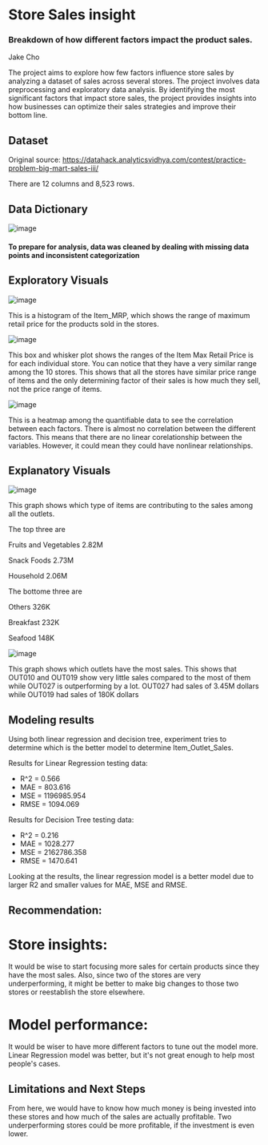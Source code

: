 # Store Sales insight
### Breakdown of how different factors impact the product sales.
Jake Cho

The project aims to explore how few factors influence store sales by analyzing a dataset of sales across several stores. The project involves data preprocessing and exploratory data analysis. By identifying the most significant factors that impact store sales, the project provides insights into how businesses can optimize their sales strategies and improve their bottom line.

## Dataset

Original source: https://datahack.analyticsvidhya.com/contest/practice-problem-big-mart-sales-iii/

There are 12 columns and 8,523 rows.

## Data Dictionary

![image](https://user-images.githubusercontent.com/61045591/225922676-4d77eb7c-8933-48ed-919a-9ec3ffe01aff.png)

#### To prepare for analysis, data was cleaned by dealing with missing data points and inconsistent categorization 

## Exploratory Visuals

![image](https://user-images.githubusercontent.com/61045591/225922808-d1e45e58-16df-464a-b265-251e1a7572f5.png)

This is a histogram of the Item_MRP, which shows the range of maximum retail price for the products sold in the stores. 

![image](https://user-images.githubusercontent.com/61045591/225922857-3147cb19-fc25-4bff-8b36-492f7507ed9c.png)

This box and whisker plot shows the ranges of the Item Max Retail Price is for each individual store. You can notice that they have a very similar range among the 10 stores. This shows that all the stores have similar price range of items and the only determining factor of their sales is how much they sell, not the price range of items.

![image](https://user-images.githubusercontent.com/61045591/225922904-bd022fa8-25cc-4772-945a-8c31b51a1d33.png)

This is a heatmap among the quantifiable data to see the correlation between each factors. There is almost no correlation between the different factors. This means that there are no linear corelationship between the variables. However, it could mean they could have nonlinear relationships.

## Explanatory Visuals

![image](https://user-images.githubusercontent.com/61045591/225923015-f8c5c530-6c45-4791-a69e-83e43e8a7065.png)

This graph shows which type of items are contributing to the sales among all the outlets. 

The top three are

Fruits and Vegetables    2.82M

Snack Foods              2.73M

Household                2.06M

The bottome three are

Others                   326K

Breakfast                232K

Seafood                  148K

![image](https://user-images.githubusercontent.com/61045591/225923081-1be074eb-e92b-4ac8-a7a9-3cd4b290854a.png)

This graph shows which outlets have the most sales. This shows that OUT010 and OUT019 show very little sales compared to the most of them while OUT027 is outperforming by a lot. OUT027 had sales of 3.45M dollars while OUT019 had sales of 180K dollars


## Modeling results

Using both linear regression and decision tree, experiment tries to determine which is the better model to determine Item_Outlet_Sales. 

Results for Linear Regression testing data:
  - R^2 = 0.566
  - MAE = 803.616
  - MSE = 1196985.954
  - RMSE = 1094.069

Results for Decision Tree testing data:
  - R^2 = 0.216
  - MAE = 1028.277
  - MSE = 2162786.358
  - RMSE = 1470.641
  
Looking at the results, the linear regression model is a better model due to larger R2 and smaller values for MAE, MSE and RMSE.


## Recommendation:

# Store insights: 

It would be wise to start focusing more sales for certain products since they have the most sales. Also, since two of the stores are very underperforming, it might be better to make big changes to those two stores or reestablish the store elsewhere.

# Model performance:

It would be wiser to have more different factors to tune out the model more. Linear Regression model was better, but it's not great enough to help most people's cases.

## Limitations and Next Steps
From here, we would have to know how much money is being invested into these stores and how much of the sales are actually profitable. Two underperforming stores could be more profitable, if the investment is even lower. 
